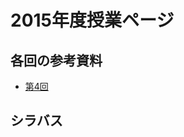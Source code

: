 # 2015年度授業ページ

## 各回の参考資料

- [第4回](https://github.com/icat-lab/media_business/blob/master/4W_references.md)

## シラバス

